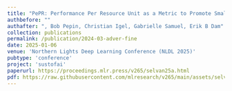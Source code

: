 ```yaml
---
title: "PePR: Performance Per Resource Unit as a Metric to Promote Small-scale Deep Learning for Medical Image Analysis"
authbefore: "" 
authafter: ", Bob Pepin, Christian Igel, Gabrielle Samuel, Erik B Dam"
collection: publications
permalink: /publication/2024-03-adver-fine
date: 2025-01-06
venue: 'Northern Lights Deep Learning Conference (NLDL 2025)'
pubtype: 'conference'
project: 'sustofai'
paperurl: https://proceedings.mlr.press/v265/selvan25a.html
pdf: https://raw.githubusercontent.com/mlresearch/v265/main/assets/selvan25a/selvan25a.pdf
---
```

